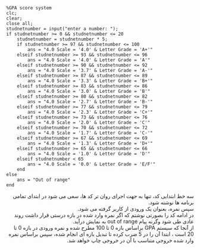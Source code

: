 ```
%GPA score system
clc;
clear;
close all;
studnetnumber = input("enter a number: ");
if studnetnumber >= 0 && studnetnumber <= 20
    studnetnumber = studnetnumber * 5;
    if studnetnumber >= 97 && studnetnumber <= 100
        ans = "4.0 Scale = '4.0' & Letter Grade = 'A+'"
    elseif studnetnumber >= 93 && studnetnumber <= 96
        ans = "4.0 Scale = '4.0' & Letter Grade = 'A'"
    elseif studnetnumber >= 90 && studnetnumber <= 92
        ans = "4.0 Scale = '3.7' & Letter Grade = 'A-'"
    elseif studnetnumber >= 87 && studnetnumber <= 89
        ans = "4.0 Scale = '3.3' & Letter Grade = 'B+'"
    elseif studnetnumber >= 83 && studnetnumber <= 86
        ans = "4.0 Scale = '3.0' & Letter Grade = 'B'"
    elseif studnetnumber >= 80 && studnetnumber <= 82
        ans = "4.0 Scale = '2.7' & Letter Grade = 'B-'"
    elseif studnetnumber >= 77 && studnetnumber <= 79
        ans = "4.0 Scale = '2.3' & Letter Grade = 'C+'"
    elseif studnetnumber >= 73 && studnetnumber <= 76
        ans = "4.0 Scale = '2.0' & Letter Grade = 'C'"
    elseif studnetnumber >= 70 && studnetnumber <= 72
        ans = "4.0 Scale = '1.7' & Letter Grade = 'C-'"
    elseif studnetnumber >= 67 && studnetnumber <= 69
        ans = "4.0 Scale = '1.3' & Letter Grade = 'D+'"
    elseif studnetnumber >= 65 && studnetnumber <= 66
        ans = "4.0 Scale = '1.0' & Letter Grade = 'D'"
    elseif studnetnumber < 65
        ans = "4.0 Scale = '0.0' & Letter Grade = 'E/F'"
    end
else
    ans = "Out of range"
end
```
<div dir="rtl">
    سه خط ابتدایی کد، تنها به جهت اجرای روان تر کد ها، سعی می شود در ابتدای تمامی برنامه ها نوشته شود.
    <br/>
    سپس نمره، بعنوان یک ورودی از کاربر گرفته می شود.
    <br/>
    در ادامه کد را بصورتی نوشتم که اگر نمره وارد شده در بازه درستی قرار داشت روند عادی طی شود وگرنه پیام out of range به نمایش درآید.
    <br/>
    از آنجا که سیستم  GPA براساس بازه 0 تا 100 مطرح شده و نمره ورودی در بازه 0 تا 20 است ، ابتدا آن را در 5 ضرب کرده تا تبدیل بازه ای انجام شده، سپس براساس نمره وارد شده خروجی متناسب با آن در خروجی چاپ خواهد شد.
    </div>
